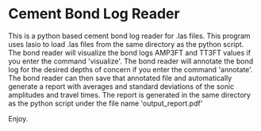 # Cement Bond Log Reader

This is a python based cement bond log reader for .las files. This program uses lasio to load .las files from the same directory as the python script. The bond reader will visualize the bond logs AMP3FT and TT3FT values if you enter the command 'visualize'. The bond reader will annotate the bond log for the desired depths of concern if you enter the command 'annotate'. The bond reader can then save that annotated file and automatically generate a report with averages and standard deviations of the sonic amplitudes and travel times. The report is generated in the same directory as the python script under the file name 'output_report.pdf'

Enjoy.
